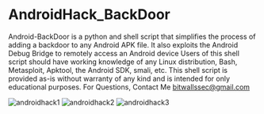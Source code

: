 # AndroidHack_BackDoor
Android-BackDoor is a python and shell script that simplifies the process of adding a backdoor to any Android APK file. It also exploits the Android Debug Bridge to remotely access an Android device Users of this shell script should have working knowledge of any Linux distribution, Bash, Metasploit, Apktool, the Android SDK, smali, etc. This shell script is provided as-is without warranty of any kind and is intended for only educational purposes. For Questions, 
Contact Me bitwallssec@gmail.com

![androidhack1](https://github.com/BitWalls-Sec/AndroidHack_BackDoor/blob/main/android.png)
![androidhack2](https://github.com/BitWalls-Sec/AndroidHack_BackDoor/blob/main/android%202.png)
![androidhack3](https://github.com/BitWalls-Sec/AndroidHack_BackDoor/blob/main/android%203.png)
